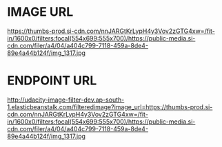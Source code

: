 # IMAGE URL

https://thumbs-prod.si-cdn.com/nnJARGtKrLypH4y3Vov2zGTG4xw=/fit-in/1600x0/filters:focal(554x699:555x700)/https://public-media.si-cdn.com/filer/a4/04/a404c799-7118-459a-8de4-89e4a44b124f/img_1317.jpg

# ENDPOINT URL

http://udacity-image-filter-dev.ap-south-1.elasticbeanstalk.com/filteredimage?image_url=https://thumbs-prod.si-cdn.com/nnJARGtKrLypH4y3Vov2zGTG4xw=/fit-in/1600x0/filters:focal(554x699:555x700)/https://public-media.si-cdn.com/filer/a4/04/a404c799-7118-459a-8de4-89e4a44b124f/img_1317.jpg

